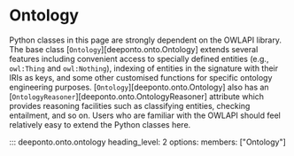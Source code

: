 # Ontology

Python classes in this page are strongly dependent on the OWLAPI library. 
The base class [`Ontology`][deeponto.onto.Ontology] extends several features
including convenient access to specially defined entities (e.g., `owl:Thing` and `owl:Nothing`),
indexing of entities in the signature with their IRIs as keys, and some other customised functions
for specific ontology engineering purposes. [`Ontology`][deeponto.onto.Ontology] also has an 
[`OntologyReasoner`][deeponto.onto.OntologyReasoner] attribute which provides reasoning facilities
such as classifying entities, checking entailment, and so on. Users who are familiar with the OWLAPI
should feel relatively easy to extend the Python classes here.


::: deeponto.onto.ontology
    heading_level: 2
    options:
        members: ["Ontology"]
